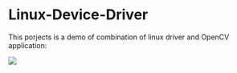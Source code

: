 # Linux-Device-Driver

This porjects is a demo of combination of linux driver and OpenCV application:

![](https://github.com/lineagech/Linux-Device-Driver/blob/master/BD.JPG)
